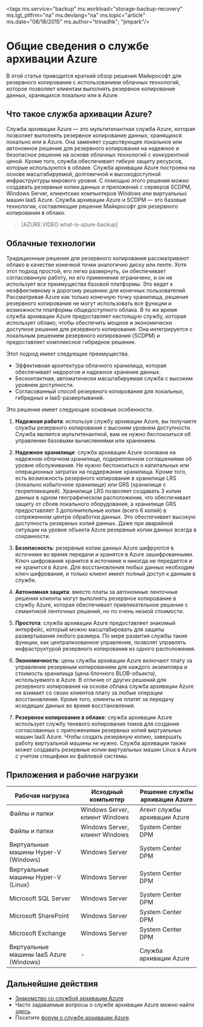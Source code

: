<properties
	pageTitle="Общие сведения о службе архивации Azure | Microsoft Azure"
	description="В этой статье приведен обзор службы архивации Azure, которая предоставляет пользователям возможность резервного копирования данных, хранящихся локально или в Azure."
	services="backup"
	documentationCenter=""
	authors="trinadhk"
	manager="shreeshd"
	editor="tysonn"/>

<tags ms.service="backup" ms.workload="storage-backup-recovery" ms.tgt_pltfrm="na" ms.devlang="na" ms.topic="article" ms.date="08/18/2015" ms.author="trinadhk"; "jimpark"/>

# Общие сведения о службе архивации Azure
В этой статье приводится краткий обзор решения Майкрософт для резервного копирования с использованием облачных технологий, которое позволяет клиентам выполнять резервное копирование данных, хранящихся локально или в Azure.

## Что такое служба архивации Azure?
Служба архивации Azure — это мультитенантная служба Azure, которая позволяет выполнять резервное копирование данных, хранящихся локально или в Azure. Она заменяет существующее локальное или автономное решение для резервного копирования на надежное и безопасное решение на основе облачных технологий с конкурентной ценой. Кроме того, служба обеспечивает гибкую защиту ресурсов, которые используются в облаке. Служба архивации Azure построена на основе масштабируемой, долговечной и высокодоступной инфраструктуры мирового уровня. С помощью этого решения можно создавать резервные копии данных и приложений с серверов SCDPM, Windows Server, клиентских компьютеров Windows или виртуальных машин IaaS Azure. Служба архивации Azure и SCDPM — это базовые технологии, составляющие решение Майкрософт для резервного копирования в облако.

> [AZURE.VIDEO what-is-azure-backup]

## Облачные технологии
Традиционные решения для резервного копирования рассматривают облако в качестве конечной точки аналогично диску или ленте. Хотя этот подход простой, его легко развернуть, он обеспечивает согласованную работу, но его применение ограничено, и он не использует все преимущества базовой платформы. Это ведет к неэффективному и дорогому решению для конечных пользователей. Рассматривая Azure как только конечную точку хранилища, решения резервного копирования не могут использовать все функции и возможности платформы общедоступного облака. В то же время служба архивации Azure предоставляет настоящую службу, которая использует облако, чтобы обеспечить мощное и экономически доступное решение для резервного копирования. Она интегрируется с локальным решением резервного копирования (SCDPM) и предоставляет комплексное гибридное решение.

Этот подход имеет следующие преимущества.

- Эффективная архитектура облачного хранилища, которая обеспечивает недорогое и надежное хранение данных.
- Бесконтактная, автоматически масштабируемая служба с высоким уровнем доступности.
- Согласованный способ резервного копирования для локальных, гибридных и IaaS-развертываний.

Это решение имеет следующие основные особенности.

1. **Надежная работа**: используя службу архивации Azure, вы получаете службы резервного копирования с высоким уровнем доступности. Служба является мультитенантной, вам не нужно беспокоиться об управлении базовыми вычислениями или хранением.

2. **Надежное хранилище**: служба архивации Azure основана на надежном облачном хранилище, подкрепленном соглашениями об уровне обслуживания. Не нужно беспокоиться о капитальных или операционных затратах на поддержание хранилища. Кроме того, есть возможность резервного копирования в хранилище LRS (локально избыточное хранилище) или GRS (хранилище с георепликацией). Хранилище LRS позволяет создавать 3 копии данных в одном географическом расположении, что обеспечивает защиту от сбоев локального оборудования, а хранилище GRS предоставляет 3 дополнительные копии (всего 6 копий) в сопряженном центре обработки данных. Это обеспечивает высокую доступность резервных копий данных. Даже при аварийной ситуации на уровне объекта Azure резервные копии данных всегда в сохранности.

3. **Безопасность**: резервные копии данных Azure шифруются в источнике во время передачи и хранятся в Azure зашифрованными. Ключ шифрования хранится в источнике и никогда не передается и не хранится в Azure. Для восстановления любых данных необходим ключ шифрования, и только клиент имеет полный доступ к данным в службе.

4. **Автономная защита**: вместо платы за автономные ленточные решения клиенты могут выполнять резервное копирование в службу Azure, которая обеспечивает привлекательное решение с семантикой ленточных решений, но по очень низкой стоимости.

5. **Простота**: служба архивации Azure предоставляет знакомый интерфейс, который можно масштабировать для защиты развертывания любого размера. По мере развития службы такие функции, как централизованное управление, позволят управлять инфраструктурой резервного копирования из одного расположения.

6. **Экономичность**: цены службы архивации Azure включают плату за управление резервным копированием для каждого экземпляра и стоимость хранилища (цена блочного BLOB-объекта), используемого в Azure. В отличие от других решений для резервного копирования на основе облака служба архивации Azure не взимает со своих клиентов плату за любые операции восстановления. Кроме того, клиенты не платят за передачу исходящих данных во время восстановления.

7. **Резервное копирование в облаке**: служба архивации Azure использует службу теневого копирования томов для создания согласованных с приложениями резервных копий виртуальных машин IaaS Azure. Чтобы создать резервную копию, завершать работу виртуальной машины не нужно. Служба архивации также может создавать резервные копии виртуальных машин Linux в Azure с учетом специфики их файловой системы.


## Приложения и рабочие нагрузки

| Рабочая нагрузка | Исходный компьютер | Решение службы архивации Azure |
| --- | --- |---|
| Файлы и папки | Windows Server, клиент Windows | Агент службы архивации Azure |
| Файлы и папки | Windows Server, клиент Windows | System Center DPM |
| Виртуальные машины Hyper-V (Windows) | Windows Server | System Center DPM |
| Виртуальные машины Hyper-V (Linux) | Windows Server | System Center DPM |
| Microsoft SQL Server | Windows Server | System Center DPM |
| Microsoft SharePoint | Windows Server | System Center DPM |
| Microsoft Exchange | Windows Server | System Center DPM |
| Виртуальные машины IaaS Azure (Windows)| - | Служба архивации Azure | | Виртуальные машины IaaS Azure (Linux) | - | Служба архивации Azure |

## Дальнейшие действия
- [Знакомство со службой архивации Azure](backup-try-azure-backup-in-10-mins.md)
- Часто задаваемые вопросы о службе архивации Azure можно найти [здесь](backup-azure-backup-faq.md).
- Посетите [форум о службе архивации Azure](http://go.microsoft.com/fwlink/p/?LinkId=290933).

<!---HONumber=August15_HO8-->